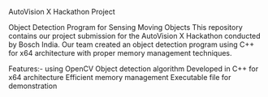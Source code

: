AutoVision X Hackathon Project

Object Detection Program for Sensing Moving Objects
This repository contains our project submission for the AutoVision X Hackathon conducted by Bosch India. Our team created an object detection program using C++ for x64 architecture with proper memory management techniques.

Features:-
using OpenCV Object detection algorithm
Developed in C++ for x64 architecture
Efficient memory management
Executable file for demonstration
